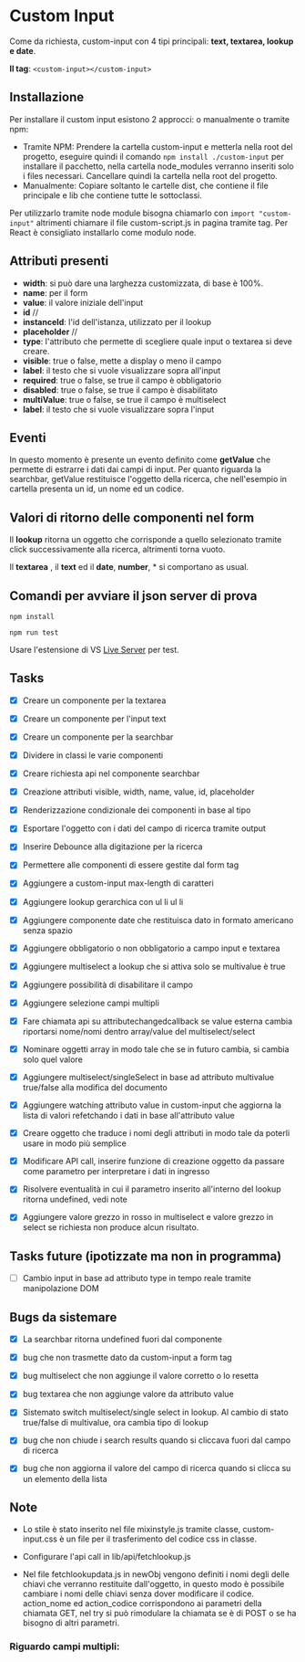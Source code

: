 # Custom Input

Come da richiesta, custom-input con 4 tipi principali: **text, textarea, lookup e date**.

**Il tag**: `<custom-input></custom-input>`

## Installazione

Per installare il custom input esistono 2 approcci: o manualmente o tramite npm:

- Tramite NPM: Prendere la cartella custom-input e metterla nella root del progetto, eseguire quindi il comando `npm install ./custom-input` per installare il pacchetto, nella cartella node_modules verranno inseriti solo i files necessari. Cancellare quindi la cartella nella root del progetto.
- Manualmente: Copiare soltanto le cartelle dist, che contiene il file principale e lib che contiene tutte le sottoclassi.

Per utilizzarlo tramite node module bisogna chiamarlo con `import "custom-input"` altrimenti chiamare il file custom-script.js in pagina tramite tag.
Per React è consigliato installarlo come modulo node.

## Attributi presenti

- **width**: si può dare una larghezza customizzata, di base è 100%.
- **name**: per il form
- **value**: il valore iniziale dell'input
- **id** //
- **instanceId**: l'id dell'istanza, utilizzato per il lookup
- **placeholder** //
- **type**: l'attributo che permette di scegliere quale input o textarea si deve creare.
- **visible**: true o false, mette a display o meno il campo
- **label**: il testo che si vuole visualizzare sopra all'input
- **required**: true o false, se true il campo è obbligatorio
- **disabled**: true o false, se true il campo è disabilitato
- **multiValue**: true o false, se true il campo è multiselect
- **label**: il testo che si vuole visualizzare sopra l'input

## Eventi

In questo momento è presente un evento definito come **getValue** che permette di estrarre i dati dai campi di input. Per quanto riguarda la searchbar, getValue restituisce l'oggetto della ricerca, che nell'esempio in cartella presenta un id, un nome ed un codice.

## Valori di ritorno delle componenti nel form

Il **lookup** ritorna un oggetto che corrisponde a quello selezionato tramite click successivamente alla ricerca, altrimenti torna vuoto.

Il **textarea** , il **text** ed il **date**, **number**, \* si comportano as usual.

## Comandi per avviare il json server di prova

    npm install

    npm run test

Usare l'estensione di VS [Live Server](https://marketplace.visualstudio.com/items?itemName=ritwickdey.LiveServer) per test.

## Tasks

- [x] Creare un componente per la textarea

- [x] Creare un componente per l'input text

- [x] Creare un componente per la searchbar

- [x] Dividere in classi le varie componenti

- [x] Creare richiesta api nel componente searchbar

- [x] Creazione attributi visible, width, name, value, id, placeholder

- [x] Renderizzazione condizionale dei componenti in base al tipo

- [x] Esportare l'oggetto con i dati del campo di ricerca tramite output

- [x] Inserire Debounce alla digitazione per la ricerca

- [x] Permettere alle componenti di essere gestite dal form tag

- [x] Aggiungere a custom-input max-length di caratteri

- [x] Aggiungere lookup gerarchica con ul li ul li

- [x] Aggiungere componente date che restituisca dato in formato americano senza spazio

- [x] Aggiungere obbligatorio o non obbligatorio a campo input e textarea

- [x] Aggiungere multiselect a lookup che si attiva solo se multivalue è true
- [x] Aggiungere possibilità di disabilitare il campo

- [x] Aggiungere selezione campi multipli

- [x] Fare chiamata api su attributechangedcallback se value esterna cambia riportarsi nome/nomi dentro array/value del multiselect/select
- [x] Nominare oggetti array in modo tale che se in futuro cambia, si cambia solo quel valore
- [x] Aggiungere multiselect/singleSelect in base ad attributo multivalue true/false alla modifica del documento
- [x] Aggiungere watching attributo value in custom-input che aggiorna la lista di valori refetchando i dati in base all'attributo value

- [x] Creare oggetto che traduce i nomi degli attributi in modo tale da poterli usare in modo più semplice

- [x] Modificare API call, inserire funzione di creazione oggetto da passare come parametro per interpretare i dati in ingresso
- [x] Risolvere eventualità in cui il parametro inserito all'interno del lookup ritorna undefined, vedi note
- [x] Aggiungere valore grezzo in rosso in multiselect e valore grezzo in select se richiesta non produce alcun risultato.

## Tasks future (ipotizzate ma non in programma)

- [ ] Cambio input in base ad attributo type in tempo reale tramite manipolazione DOM

## Bugs da sistemare

- [x] La searchbar ritorna undefined fuori dal componente

- [x] bug che non trasmette dato da custom-input a form tag
- [x] bug multiselect che non aggiunge il valore corretto o lo resetta
- [x] bug textarea che non aggiunge valore da attributo value
- [x] Sistemato switch multiselect/single select in lookup. Al cambio di stato true/false di multivalue, ora cambia tipo di lookup
- [x] bug che non chiude i search results quando si cliccava fuori dal campo di ricerca

- [x] bug che non aggiorna il valore del campo di ricerca quando si clicca su un elemento della lista

## Note

- Lo stile è stato inserito nel file mixinstyle.js tramite classe, custom-input.css è un file per il trasferimento del codice css in classe.

- Configurare l'api call in lib/api/fetchlookup.js
- Nel file fetchlookupdata.js in newObj vengono definiti i nomi degli delle chiavi che verranno restituite dall'oggetto, in questo modo è possibile cambiare i nomi delle chiavi senza dover modificare il codice. action_nome ed action_codice corrispondono ai parametri della chiamata GET, nel try si può rimodulare la chiamata se è di POST o se ha bisogno di altri parametri.

### Riguardo campi multipli:
